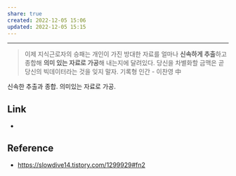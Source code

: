```yaml
---
share: true
created: 2022-12-05 15:06
updated: 2022-12-05 15:15
---
```


---

>이제 지식근로자의 승패는
>개인이 가진 방대한 자료를 얼마나 **신속하게 추출**하고 
>종합해 **의미 있는 자료로 가공**해 내는지에 달려있다. 
>당신을 차별화할 금맥은 곧 당신의 빅데이터라는 것을 잊지 말자.
>기록형 인간 - 이찬영  中

신속한 추출과 종합.
의미있는 자료로 가공.



## Link
- 


## Reference
- https://slowdive14.tistory.com/1299929#fn2